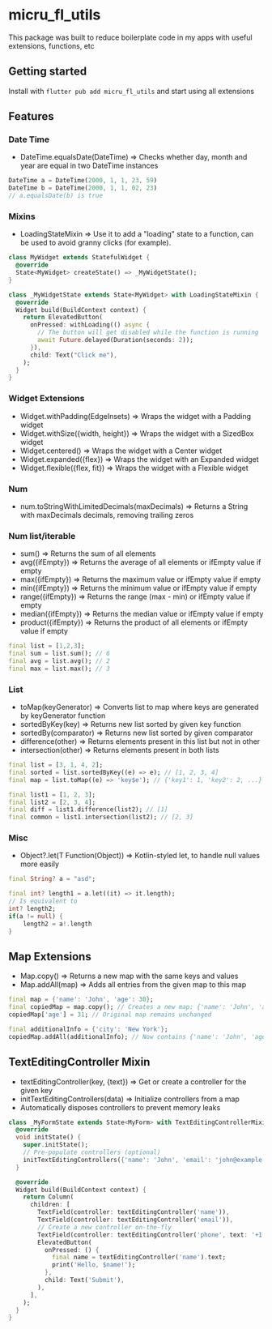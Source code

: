 # micru_fl_utils

This package was built to reduce boilerplate code in my apps with useful extensions, functions, etc

## Getting started

Install with `flutter pub add micru_fl_utils` and start using all extensions

## Features

### Date Time
- DateTime.equalsDate(DateTime) => Checks whether day, month and year are equal in two DateTime instances
```dart
DateTime a = DateTime(2000, 1, 1, 23, 59)
DateTime b = DateTime(2000, 1, 1, 02, 23)
// a.equalsDate(b) is true
```

### Mixins
- LoadingStateMixin => Use it to add a "loading" state to a function, can be used to avoid granny clicks (for example).
```dart
class MyWidget extends StatefulWidget {
  @override
  State<MyWidget> createState() => _MyWidgetState();
}

class _MyWidgetState extends State<MyWidget> with LoadingStateMixin {
  @override
  Widget build(BuildContext context) {
    return ElevatedButton(
      onPressed: withLoading(() async {
        // The button will get disabled while the function is running
        await Future.delayed(Duration(seconds: 2));
      }),
      child: Text("Click me"),
    );
  }
}
```

### Widget Extensions
- Widget.withPadding(EdgeInsets) => Wraps the widget with a Padding widget
- Widget.withSize({width, height}) => Wraps the widget with a SizedBox widget
- Widget.centered() => Wraps the widget with a Center widget
- Widget.expanded({flex}) => Wraps the widget with an Expanded widget
- Widget.flexible({flex, fit}) => Wraps the widget with a Flexible widget

### Num 
- num.toStringWithLimitedDecimals(maxDecimals) => Returns a String with maxDecimals decimals, removing trailing zeros

### Num list/iterable
- sum() => Returns the sum of all elements
- avg({ifEmpty}) => Returns the average of all elements or ifEmpty value if empty
- max({ifEmpty}) => Returns the maximum value or ifEmpty value if empty
- min({ifEmpty}) => Returns the minimum value or ifEmpty value if empty
- range({ifEmpty}) => Returns the range (max - min) or ifEmpty value if empty
- median({ifEmpty}) => Returns the median value or ifEmpty value if empty
- product({ifEmpty}) => Returns the product of all elements or ifEmpty value if empty

```dart
final list = [1,2,3];
final sum = list.sum(); // 6
final avg = list.avg(); // 2
final max = list.max(); // 3
```

### List
- toMap(keyGenerator) => Converts list to map where keys are generated by keyGenerator function
- sortedByKey(key) => Returns new list sorted by given key function
- sortedBy(comparator) => Returns new list sorted by given comparator
- difference(other) => Returns elements present in this list but not in other
- intersection(other) => Returns elements present in both lists

```dart
final list = [3, 1, 4, 2];
final sorted = list.sortedByKey((e) => e); // [1, 2, 3, 4]
final map = list.toMap((e) => 'key$e'); // {'key1': 1, 'key2': 2, ...}

final list1 = [1, 2, 3];
final list2 = [2, 3, 4];
final diff = list1.difference(list2); // [1]
final common = list1.intersection(list2); // [2, 3]
```

### Misc
- Object?.let(T Function(Object)) => Kotlin-styled let, to handle null values more easily
```dart
final String? a = "asd";

final int? length1 = a.let((it) => it.length);
// Is equivalent to
int? length2;
if(a != null) {
    length2 = a!.length
}
```

## Map Extensions
- Map.copy() => Returns a new map with the same keys and values
- Map.addAll(map) => Adds all entries from the given map to this map

```dart
final map = {'name': 'John', 'age': 30};
final copiedMap = map.copy(); // Creates a new map: {'name': 'John', 'age': 30}
copiedMap['age'] = 31; // Original map remains unchanged

final additionalInfo = {'city': 'New York'};
copiedMap.addAll(additionalInfo); // Now contains {'name': 'John', 'age': 31, 'city': 'New York'}
```

## TextEditingController Mixin
- textEditingController(key, {text}) => Get or create a controller for the given key
- initTextEditingControllers(data) => Initialize controllers from a map
- Automatically disposes controllers to prevent memory leaks

```dart
class _MyFormState extends State<MyForm> with TextEditingControllerMixin {
  @override
  void initState() {
    super.initState();
    // Pre-populate controllers (optional)
    initTextEditingControllers({'name': 'John', 'email': 'john@example.com'});
  }

  @override
  Widget build(BuildContext context) {
    return Column(
      children: [
        TextField(controller: textEditingController('name')),
        TextField(controller: textEditingController('email')),
        // Create a new controller on-the-fly
        TextField(controller: textEditingController('phone', text: '+1 ')),
        ElevatedButton(
          onPressed: () {
            final name = textEditingController('name').text;
            print('Hello, $name!');
          },
          child: Text('Submit'),
        ),
      ],
    );
  }
}
```
